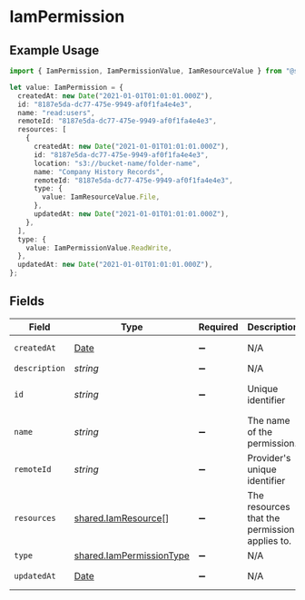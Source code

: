 # IamPermission

## Example Usage

```typescript
import { IamPermission, IamPermissionValue, IamResourceValue } from "@stackone/stackone-client-ts/sdk/models/shared";

let value: IamPermission = {
  createdAt: new Date("2021-01-01T01:01:01.000Z"),
  id: "8187e5da-dc77-475e-9949-af0f1fa4e4e3",
  name: "read:users",
  remoteId: "8187e5da-dc77-475e-9949-af0f1fa4e4e3",
  resources: [
    {
      createdAt: new Date("2021-01-01T01:01:01.000Z"),
      id: "8187e5da-dc77-475e-9949-af0f1fa4e4e3",
      location: "s3://bucket-name/folder-name",
      name: "Company History Records",
      remoteId: "8187e5da-dc77-475e-9949-af0f1fa4e4e3",
      type: {
        value: IamResourceValue.File,
      },
      updatedAt: new Date("2021-01-01T01:01:01.000Z"),
    },
  ],
  type: {
    value: IamPermissionValue.ReadWrite,
  },
  updatedAt: new Date("2021-01-01T01:01:01.000Z"),
};
```

## Fields

| Field                                                                                         | Type                                                                                          | Required                                                                                      | Description                                                                                   | Example                                                                                       |
| --------------------------------------------------------------------------------------------- | --------------------------------------------------------------------------------------------- | --------------------------------------------------------------------------------------------- | --------------------------------------------------------------------------------------------- | --------------------------------------------------------------------------------------------- |
| `createdAt`                                                                                   | [Date](https://developer.mozilla.org/en-US/docs/Web/JavaScript/Reference/Global_Objects/Date) | :heavy_minus_sign:                                                                            | N/A                                                                                           | 2021-01-01T01:01:01.000Z                                                                      |
| `description`                                                                                 | *string*                                                                                      | :heavy_minus_sign:                                                                            | N/A                                                                                           |                                                                                               |
| `id`                                                                                          | *string*                                                                                      | :heavy_minus_sign:                                                                            | Unique identifier                                                                             | 8187e5da-dc77-475e-9949-af0f1fa4e4e3                                                          |
| `name`                                                                                        | *string*                                                                                      | :heavy_minus_sign:                                                                            | The name of the permission.                                                                   | read:users                                                                                    |
| `remoteId`                                                                                    | *string*                                                                                      | :heavy_minus_sign:                                                                            | Provider's unique identifier                                                                  | 8187e5da-dc77-475e-9949-af0f1fa4e4e3                                                          |
| `resources`                                                                                   | [shared.IamResource](../../../sdk/models/shared/iamresource.md)[]                             | :heavy_minus_sign:                                                                            | The resources that the permission applies to.                                                 |                                                                                               |
| `type`                                                                                        | [shared.IamPermissionType](../../../sdk/models/shared/iampermissiontype.md)                   | :heavy_minus_sign:                                                                            | N/A                                                                                           |                                                                                               |
| `updatedAt`                                                                                   | [Date](https://developer.mozilla.org/en-US/docs/Web/JavaScript/Reference/Global_Objects/Date) | :heavy_minus_sign:                                                                            | N/A                                                                                           | 2021-01-01T01:01:01.000Z                                                                      |